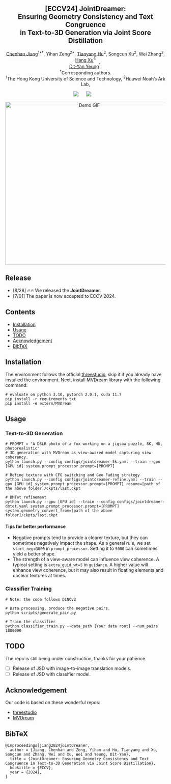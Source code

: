 <p align="center">
  <h2 align="center"><strong>[ECCV24] JointDreamer:<br> Ensuring Geometry Consistency and Text Congruence <br> in Text-to-3D Generation via Joint Score Distillation</strong></h2>

<p align="center">
    <a href="https://jiangchenhan.github.io/">Chenhan Jiang</a><sup>1*†</sup>,
    <a>Yihan Zeng</a><sup>2*</sup>,
    <a href="https://hu-tianyang.github.io/">Tianyang Hu</a><sup>2</sup>,
    <a>Songcun Xu</a><sup>2</sup>,
    <a>Wei Zhang</a><sup>3</sup>,
    <a href="https://xuhangcn.github.io/">Hang Xu</a><sup>4</sup><br>
    <a href="https://sites.google.com/view/dyyeung">Dit-Yan Yeung</a><sup>1</sup>,
    <br>
    <sup>†</sup>Corresponding authors.
    <br>
    <sup>1</sup>The Hong Kong University of Science and Technology,
    <sup>2</sup>Huawei Noah’s Ark Lab,
</p>


<div align="center">

<a href='https://arxiv.org/abs/2407.12291'><img src='https://img.shields.io/badge/arXiv-2407.12291-b31b1b.svg'></a> &nbsp;&nbsp;&nbsp;&nbsp;
 <a href='https://jointdreamer.github.io/'><img src='https://img.shields.io/badge/Project-Page-Green'></a> &nbsp;&nbsp;&nbsp;&nbsp;

</div>


<p align="center">
    <img src="docs/demo_video.gif" alt="Demo GIF" width="512px" />
</p>


## Release
- [8/28] 🔥🔥 We released the **JointDreamer**.
- [7/01] The paper is now accepted to ECCV 2024.

## Contents
- [Installation](#installation)
- [Usage](#usage)
- [TODO](#todo)
- [Acknowledgement](#acknowledgement)
- [BibTeX](#bibtex)

## Installation
The environment follows the official [threestudio](https://github.com/threestudio-project/threestudio), skip it if you already have installed the environment. 
Next, install MVDream library with the following command:
```
# evaluate on python 3.10, pytorch 2.0.1, cuda 11.7
pip install -r requirements.txt
pip install -e extern/MVDream 
```

## Usage

### Text-to-3D Generation
```
# PROMPT = "A DSLR photo of a fox working on a jigsaw puzzle, 8K, HD, photorealistic"
# 3D generation with MVDream as view-awared model capturing view coherency.
python launch.py --config configs/jointdreamer-5k.yaml --train --gpu [GPU id] system.prompt_processor.prompt=[PROMPT]

# Refine texture with CFG switching and Geo Fading strategy
python launch.py --config configs/jointdreamer-refine.yaml --train --gpu [GPU id] system.prompt_processor.prompt=[PROMPT] resume=[path of the above folder]/ckpts/last.ckpt

# DMTet refinement
python launch.py --gpu [GPU id] --train --config configs/jointdreamer-dmtet.yaml system.prompt_processor.prompt=[PROMPT] system.geometry_convert_from=[path of the above folder]/ckpts/last.ckpt 

```
#### Tips for better performance
- Negative prompts tend to provide a clearer texture, but they can sometimes negatively impact the shape. As a general rule, we set ```start_neg=3000``` in ```prompt_processor```. Setting it to ```5000``` can sometimes yield a better shape.
- The strength of a view-aware model can influence view coherence. A typical setting is ```extra_guid_wt=5``` in ```guidance```. A higher value will enhance view coherence, but it may also result in floating elements and unclear textures at times.

### Classifier Training
```
# Note: the code follows DINOv2

# Data processing, produce the negative pairs.
python scripts/generate_pair.py

# Train the classifier
python classifier_train.py --data_path [Your data root] --num_pairs 1000000
```

## TODO

The repo is still being under construction, thanks for your patience. 
- [ ] Release of JSD with image-to-image translation models.
- [ ] Release of JSD with classifier model.

## Acknowledgement

Our code is based on these wonderful repos:

* [threestudio](https://github.com/threestudio-project/threestudio)
* [MVDream](https://github.com/bytedance/MVDream)

## BibTeX
```
@inproceedings{jiang2024jointdreaner,
  author = {Jiang, Chenhan and Zeng, Yihan and Hu, Tianyang and Xu, Songcun and Zhang, Wei and Xu, Wei and Yeung, Dit-Yan},
  title = {JointDreamer: Ensuring Geometry Consistency and Text Congruence in Text-to-3D Generation via Joint Score Distillation},
  booktitle = {ECCV},
  year = {2024},
}
```
